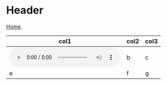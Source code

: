 
# Header

[Home](https://d-byrne1.github.io/mscproject/).

| col1 | col2 | col3 |
| --- | --- | --- |
| <audio src="gh-pages/mscproject/tail8/sample-2.wav/sample-2.wav" controls></audio> | b | c |
| e | f | g |
